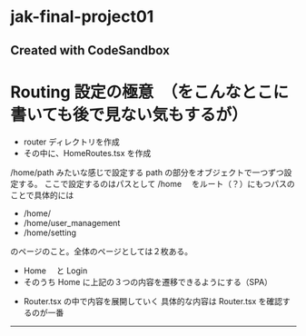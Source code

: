 # jak-final-project01

Created with CodeSandbox
---
# Routing 設定の極意　（をこんなとこに書いても後で見ない気もするが）

- router ディレクトリを作成
- その中に、HomeRoutes.tsx を作成

/home/path みたいな感じで設定する path の部分をオブジェクトで一つずつ設定する。
ここで設定するのはパスとして /home 　をルート（？）にもつパスのことで具体的には

- /home/
- /home/user_management
- /home/setting

のページのこと。全体のページとしては２枚ある。

- Home 　と Login
- そのうち Home に上記の３つの内容を遷移できるようにする（SPA）

* Router.tsx の中で内容を展開していく
  具体的な内容は Router.tsx を確認するのが一番
---
